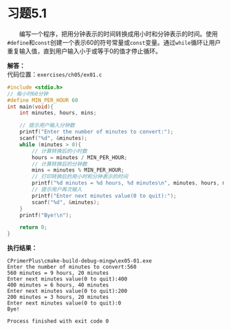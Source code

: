 # 习题5.1

&emsp;&emsp;编写一个程序，把用分钟表示的时间转换成用小时和分钟表示的时间。使用`#define`和`const`创建一个表示60的符号常量或`const`变量。通过`while`循环让用户重复输入值，直到用户输入小于或等于0的值才停止循环。

**解答：**  
代码位置：`exercises/ch05/ex01.c`

```c
#include <stdio.h>
// 每小时60分钟
#define MIN_PER_HOUR 60
int main(void){
    int minutes, hours, mins;

    // 提示用户输入分钟数
    printf("Enter the number of minutes to convert:");
    scanf("%d", &minutes);
    while (minutes > 0){
        // 计算转换后的小时数
        hours = minutes / MIN_PER_HOUR;
        // 计算转换后的分钟数
        mins = minutes % MIN_PER_HOUR;
        // 打印转换后的用小时和分钟表示的时间
        printf("%d minutes = %d hours, %d minutes\n", minutes, hours, mins);
        // 提示用户再次输入
        printf("Enter next minutes value(0 to quit):");
        scanf("%d", &minutes);
    }
    printf("Bye!\n");

    return 0;
}
```

**执行结果：**

```
CPrimerPlus\cmake-build-debug-mingw\ex05-01.exe
Enter the number of minutes to convert:560
560 minutes = 9 hours, 20 minutes
Enter next minutes value(0 to quit):400
400 minutes = 6 hours, 40 minutes
Enter next minutes value(0 to quit):200
200 minutes = 3 hours, 20 minutes
Enter next minutes value(0 to quit):0
Bye!

Process finished with exit code 0
```